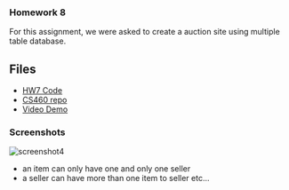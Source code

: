 ### Homework 8
For this assignment, we were asked to create a auction site using multiple table database.

## Files
* [HW7 Code](https://github.com/cli16/cli16.github.io/tree/master/CS460/hw8)
* [CS460 repo](https://github.com/cli16/cli16.github.io/tree/master/CS460)
* [Video Demo](https://youtu.be/o-DYBcUE9Yw)

### Screenshots
![screenshot4](./screenshots/4.PNG)
- an item can only have one and only one seller
- a seller can have more than one item to seller
etc...
